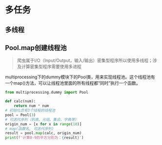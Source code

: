 # 多任务

## 多线程

## **Pool.map创建线程池**

> 爬虫属于I/O（Input/Output，输入/输出）密集型程序所以使用多线程；涉及计算密集型程序需要使用多进程

multiprocessing下的dummy模块下的Pool类，用来实现线程池。这个线程池有一个map()方法，可以让线程池里面的所有线程都“同时”执行一个函数。

```python
from multiprocessing.dummy import Pool

def calc(num):
    return num * num
# 初始化含有3个线程的线程池
pool = Pool(3) 
# 可迭代序列（列表、元组、集合、字典等）
origin_num = [x for x in range(10)]
# map(函数名, 可迭代序列)
result = pool.map(calc, origin_num)
print(f'计算0-9的平方分别为：{result}')
```
